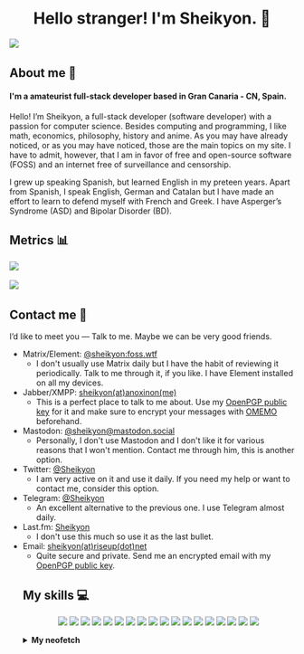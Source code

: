 <div align="center">

# Hello stranger! I'm Sheikyon. 👋

</div>

[![](https://svg-banners.vercel.app/api?type=luminance&text1=Sheikyon&width=1000&height=200)](https://github.com/Akshay090/svg-banners)

## About me 📄

#### I'm a amateurist full-stack developer based in Gran Canaria - CN, Spain.

Hello! I’m Sheikyon, a full-stack developer (software developer) with a passion for computer science. Besides computing and programming, I like math, economics, philosophy, history and anime. As you may have already noticed, or as you may have noticed, those are the main topics on my site. I have to admit, however, that I am in favor of free and open-source software (FOSS) and an internet free of surveillance and censorship.

I grew up speaking Spanish, but learned English in my preteen years. Apart from Spanish, I speak English, German and Catalan but I have made an effort to learn to defend myself with French and Greek. I have Asperger’s Syndrome (ASD) and Bipolar Disorder (BD).

## Metrics 📊

<img src="https://github-readme-stats-git-masterrstaa-rickstaa.vercel.app/api?username=Sheikyon&&show_icons=true&theme=prussian">

<!-- GitHub Profile Views Counter -->
![](https://komarev.com/ghpvc/?username=sheikyon)

## Contact me 📮

I’d like to meet you ― Talk to me. Maybe we can be very good friends.

<ul>
<li>Matrix/Element: <a href="https://app.element.io/#/user/@sheikyon:foss.wtf">@sheikyon:foss.wtf</a>
<ul>
<li>I don't usually use Matrix daily but I have the habit of reviewing it periodically. Talk to me through it, if you like. I have Element installed on all my devices.</li>
</ul>

</li>
<li>Jabber/XMPP: <a href="mailto:sheikyon@anoxinon.me">sheikyon(at)anoxinon(me)</a>
<ul>
<li>This is a perfect place to talk to me about. Use my <a href="https://sheikyon.nl/pgp/xmpp-key.txt" target="_blank">OpenPGP public key</a> for it and make sure to encrypt your messages with <a href="https://en.wikipedia.org/wiki/OMEMO" target="_blank">OMEMO</a> beforehand.</li>
</ul>
</li>
  
<li>Mastodon: <a href="https://mastodon.social/@sheikyon">@sheikyon@mastodon.social</a>
<ul>
<li>Personally, I don't use Mastodon and I don't like it for various reasons that I won't mention. Contact me through him, this is another option.</li>
</ul>
 
</li>
<li>Twitter: <a href="https://twitter.com/Sheikyon">@Sheikyon</a>
<ul>
<li>I am very active on it and use it daily. If you need my help or want to contact me, consider this option.</li>
</ul>
 
</li>
<li>Telegram: <a href="https://t.me/Sheikyon">@Sheikyon</a>
<ul>
<li>An excellent alternative to the previous one. I use Telegram almost daily.</li>
</ul>
</li>
  
<li>Last.fm: <a href="https://last.fm/User/Sheikyon">Sheikyon</a>
<ul>
<li>I don't use this much so use it as the last bullet.</li>
</ul>
</li>
  
<li>Email: <a href="mailto:sheikyon@riseup.net">sheikyon(at)riseup(dot)net</a>
<ul>
<li>Quite secure and private. Send me an encrypted email with my <a href="https://sheikyon.nl/pgp/riseup-key.txt" target="_blank">OpenPGP public key</a>.</li>
</ul>
 
## My skills 💻

<p align="center">
  <img src='https://img.shields.io/badge/Fortran-%23734F96.svg?style=for-the-badge&logo=fortran&logoColor=white' height='24px'/>
  <img src='https://img.shields.io/badge/ruby-%23CC342D.svg?style=for-the-badge&logo=ruby&logoColor=white' height='24px'/>
  <img src='https://img.shields.io/badge/python-3670A0?style=for-the-badge&logo=python&logoColor=ffdd54' height='24px'/>
  <img src='https://img.shields.io/badge/r-%23276DC3.svg?style=for-the-badge&logo=r&logoColor=white' height='24px'/>
  <img src='https://img.shields.io/badge/css3-%231572B6.svg?style=for-the-badge&logo=css3&logoColor=white' height='24px'/>
  <img src='https://img.shields.io/badge/SASS-hotpink.svg?style=for-the-badge&logo=SASS&logoColor=white' height='24px'/>
  <img src='https://img.shields.io/badge/javascript-%23323330.svg?style=for-the-badge&logo=javascript&logoColor=%23F7DF1E' height='24px'/>
  <img src='https://img.shields.io/badge/typescript-%23007ACC.svg?style=for-the-badge&logo=typescript&logoColor=white' height='24px'/>
  <img src='https://img.shields.io/badge/node.js-6DA55F?style=for-the-badge&logo=node.js&logoColor=white' height='24px'/>
  <img src='https://img.shields.io/badge/MongoDB-%234ea94b.svg?style=for-the-badge&logo=mongodb&logoColor=white' height='24px'/>
  <img src='https://img.shields.io/badge/sqlite-%2307405e.svg?style=for-the-badge&logo=sqlite&logoColor=white' height='24px'/>
  <img src='https://img.shields.io/badge/c++-%2300599C.svg?style=for-the-badge&logo=c%2B%2B&logoColor=white' height='24px'/>
  <img src='https://img.shields.io/badge/php-%23777BB4.svg?style=for-the-badge&logo=php&logoColor=white' height='24px'>
  <img src='https://img.shields.io/badge/Manjaro-35BF5C?style=for-the-badge&logo=Manjaro&logoColor=white' height='24px'>
  <img src='https://img.shields.io/badge/Emacs-%237F5AB6.svg?&style=for-the-badge&logo=gnu-emacs&logoColor=white' height='24px'>
  <img src='https://img.shields.io/badge/shell_script-%23121011.svg?style=for-the-badge&logo=gnu-bash&logoColor=white' height='24px'>
  <img src='https://img.shields.io/badge/Gimp-657D8B?style=for-the-badge&logo=gimp&logoColor=FFFFFF' height='24px'>
  <img src='https://img.shields.io/badge/html5-%23E34F26.svg?style=for-the-badge&logo=html5&logoColor=white' height='24px'>
</p>

<details>
<summary><b>My neofetch</b></summary>

![My neofetch](my-neofetch.png)

Nobody asked me, but here you can see my neofetch.
</details>
